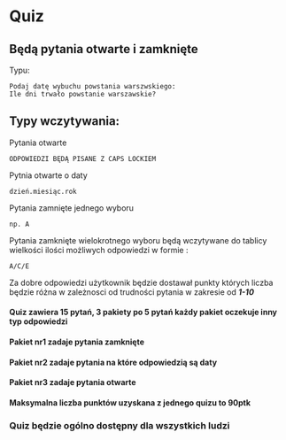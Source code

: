 # Quiz
## Będą pytania otwarte i zamknięte

Typu:

    Podaj datę wybuchu powstania warszwskiego:
    Ile dni trwało powstanie warszawskie?

## Typy wczytywania:

Pytania otwarte

    ODPOWIEDZI BĘDĄ PISANE Z CAPS LOCKIEM

Pytnia otwarte o daty

    dzień.miesiąc.rok

Pytania zamnięte jednego wyboru

    np. A

Pytania zamknięte wielokrotnego wyboru
będą wczytywane do tablicy wielkości ilości możliwych odpowiedzi w formie 
:
    
    A/C/E

Za dobre odpowiedzi użytkownik będzie dostawał punkty których liczba będzie różna w zależnosci od trudności pytania w zakresie od ***1-10***

#### Quiz zawiera 15 pytań, 3 pakiety po 5 pytań każdy pakiet oczekuje inny typ odpowiedzi
#### Pakiet nr1 zadaje pytania zamknięte
#### Pakiet nr2 zadaje pytania na które odpowiedzią są daty
#### Pakiet nr3 zadaje pytania otwarte

#### Maksymalna liczba punktów uzyskana z jednego quizu to 90ptk

### Quiz będzie ogólno dostępny dla wszystkich ludzi
